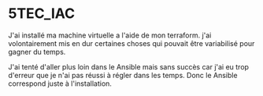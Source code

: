 # 5TEC_IAC

J'ai installé ma machine virtuelle a l'aide de mon terraform. j'ai volontairement mis en dur certaines choses qui pouvait être variabilisé pour gagner du temps. 

J'ai tenté d'aller plus loin dans le Ansible mais sans succès car j'ai eu trop d'erreur que je n'ai pas réussi à régler dans les temps. Donc le Ansible correspond juste à l'installation.
